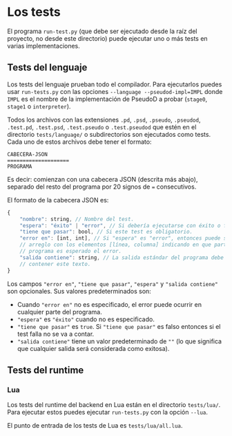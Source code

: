 # Los tests #

El programa `run-test.py` (que debe ser ejecutado desde la raíz del proyecto,
no desde este directorio) puede ejecutar uno o más tests en varias
implementaciones.

## Tests del lenguaje ##

Los tests del lenguaje prueban todo el compilador. Para ejecutarlos puedes usar
`run-tests.py` con las opciones `--language --pseudod-impl=IMPL` donde `IMPL`
es el nombre de la implementación de PseudoD a probar (`stage0`, `stage1` o
`interpreter`).

Todos los archivos con las extensiones `.pd`, `.psd`, `.pseudo`, `.pseudod`,
`.test.pd`, `.test.psd`, `.test.pseudo` o `.test.pseudod` que estén en el
directorio `tests/language/` o subdirectorios son ejecutados como tests. Cada
uno de estos archivos debe tener el formato:

```
CABECERA-JSON
====================
PROGRAMA
```

Es decir: comienzan con una cabecera JSON (descrita más abajo), separado del
resto del programa por 20 signos de `=` consecutivos.

El formato de la cabecera JSON es:

```js
{
    "nombre": string, // Nombre del test.
    "espera": "éxito" | "error", // Si debería ejecutarse con éxito o fallar.
    "tiene que pasar": bool, // Si este test es obligatorio.
    "error en": [int, int], // Si "espera" es "error", entonces puede ser un
    // arreglo con los elementos [línea, columna] indicando en que parte del
    // programa es esperado el error.
    "salida contiene": string, // La salida estándar del programa debe
    // contener este texto.
}
```

Los campos `"error en"`, `"tiene que pasar"`, `"espera"` y `"salida contiene"`
son opcionales. Sus valores predeterminados son:

- Cuando `"error en"` no es especificado, el error puede ocurrir en cualquier
  parte del programa.
- `"espera"` es `"éxito"` cuando no es especificado.
- `"tiene que pasar"` es `true`. Si `"tiene que pasar"` es falso entonces si el
  test falla no se va a contar.
- `"salida contiene"` tiene un valor predeterminado de `""` (lo que significa
  que cualquier salida será considerada como exitosa).


## Tests del runtime ##

### Lua ###

Los tests del runtime del backend en Lua están en el directorio
`tests/lua/`. Para ejecutar estos puedes ejecutar `run-tests.py` con la
opción `--lua`.

El punto de entrada de los tests de Lua es `tests/lua/all.lua`.
